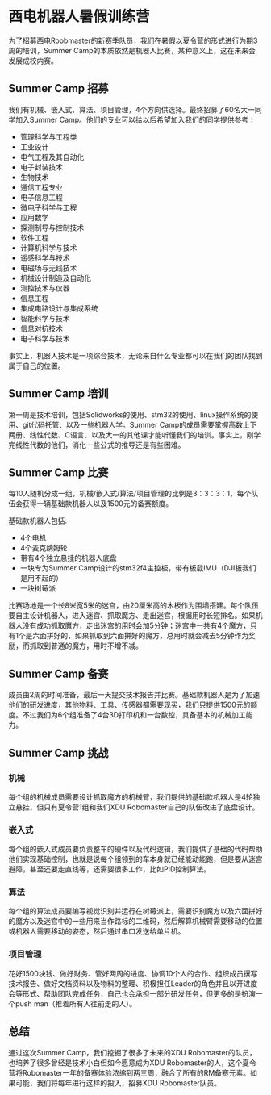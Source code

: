 # 西电机器人暑假训练营
为了招募西电Roobmaster的新赛季队员，我们在暑假以夏令营的形式进行为期3周的培训，Summer Camp的本质依然是机器人比赛，某种意义上，这在未来会发展成校内赛。

## Summer Camp 招募
我们有机械、嵌入式、算法、项目管理，4个方向供选择。最终招募了60名大一同学加入Summer Camp。他们的专业可以给以后希望加入我们的同学提供参考：
- 管理科学与工程类
- 工业设计
- 电气工程及其自动化
- 电子封装技术
- 生物技术
- 通信工程专业
- 电子信息工程
- 微电子科学与工程
- 应用数学
- 探测制导与控制技术
- 软件工程
- 计算机科学与技术
- 遥感科学与技术
- 电磁场与无线技术
- 机械设计制造及自动化
- 测控技术与仪器
- 信息工程
- 集成电路设计与集成系统
- 智能科学与技术
- 信息对抗技术
- 电子科学与技术

事实上，机器人技术是一项综合技术，无论来自什么专业都可以在我们的团队找到属于自己的位置。

## Summer Camp 培训
第一周是技术培训，包括Solidworks的使用、stm32的使用、linux操作系统的使用、git代码托管、以及一些机器人学。Summer Camp的成员需要掌握高数上下两册、线性代数、C语言、以及大一的其他课才能听懂我们的培训。事实上，刚学完线性代数的他们，消化一些公式的推导还是有些困难。

## Summer Camp 比赛
每10人随机分成一组，机械/嵌入式/算法/项目管理的比例是3：3：3：1，每个队伍会获得一辆基础款机器人以及1500元的备赛额度。

基础款机器人包括:
- 4个电机
- 4个麦克纳姆轮
- 带有4个独立悬挂的机器人底盘
- 一块专为Summer Camp设计的stm32f4主控板，带有板载IMU（DJI板我们是用不起的）
- 一块树莓派

比赛场地是一个长8米宽5米的迷宫，由20厘米高的木板作为围墙搭建。每个队伍要自主设计机器人，进入迷宫、抓取魔方、走出迷宫，根据用时长短排名。如果机器人没有成功抓取魔方，走出迷宫的用时会加5分钟；迷宫中一共有4个魔方，只有1个是六面拼好的，如果抓取到六面拼好的魔方，总用时就会减去5分钟作为奖励，而抓取到普通的魔方，用时不增不减。

## Summer Camp 备赛
成员由2周的时间准备，最后一天提交技术报告并比赛。基础款机器人是为了加速他们的研发进度，其他物料、工具、传感器都需要现买，我们只提供1500元的额度。不过我们为6个组准备了4台3D打印机和一台数控，具备基本的机械加工能力。

## Summer Camp 挑战
### 机械
每个组的机械成员需要设计抓取魔方的机械臂，我们提供的基础款机器人是4轮独立悬挂，但只有夏令营1组和我们XDU Robomaster自己的队伍改进了底盘设计。

### 嵌入式
每个组的嵌入式成员要负责整车的硬件以及代码逻辑，我们提供了基础的代码帮助他们实现基础控制，也就是说每个组领到的车本身就已经能动能跑，但是要从迷宫避障，甚至还要走直线等，还需要很多工作，比如PID控制算法。

### 算法
每个组的算法成员要编写视觉识别并运行在树莓派上，需要识别魔方以及六面拼好的魔方以及迷宫中的一些用来当作路标的二维码，然后解算机械臂需要移动的位置或机器人需要移动的姿态，然后通过串口发送给单片机。

### 项目管理
花好1500块钱、做好财务、管好两周的进度、协调10个人的合作、组织成员撰写技术报告、做好文档资料以及物料的整理、积极担任Leader的角色并且以开进度会等形式、帮助团队完成任务，自己也会承担一部分研发任务，但更多的是扮演一个push man（推着所有人往前走的人）。

## 总结
通过这次Summer Camp，我们挖掘了很多了未来的XDU Robomaster的队员，也培养了很多曾经是技术小白但如今愿意成为XDU Robomaster的人，这个夏令营将Robomaster一年的备赛体验浓缩到两三周，融合了所有的RM备赛元素。如果可能，我们将每年进行这样的投入，招募XDU Robomaster队员。
